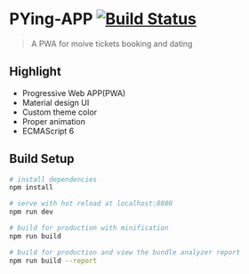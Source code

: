 # PYing-APP [![Build Status](https://img.shields.io/circleci/project/PYing-Studio/PYing-APP/master.svg)](https://circleci.com/gh/PYing-Studio/PYing-APP)

> A PWA for moive tickets booking and dating

## Highlight

- Progressive Web APP(PWA)
- Material design UI
- Custom theme color
- Proper animation
- ECMAScript 6

## Build Setup

``` bash
# install dependencies
npm install

# serve with hot reload at localhost:8080
npm run dev

# build for production with minification
npm run build

# build for production and view the bundle analyzer report
npm run build --report
```
